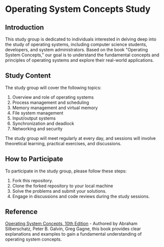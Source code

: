 # Operating System Concepts Study


## Introduction

This study group is dedicated to individuals interested in delving deep into the study of operating systems, including computer science students, developers, and system administrators. Based on the book "Operating System Concepts," our goal is to understand the fundamental concepts and principles of operating systems and explore their real-world applications.



## Study Content
The study group will cover the following topics:
1. Overview and role of operating systems
2. Process management and scheduling
3. Memory management and virtual memory
4. File system management
5. Input/output systems
6. Synchronization and deadlock
7. Networking and security

The study group will meet regularly at every day, and sessions will involve theoretical learning, practical exercises, and discussions.



## How to Participate
To participate in the study group, please follow these steps:

1. Fork this repository.
2. Clone the forked repository to your local machine
3. Solve the problems and submit your solutions.
4. Engage in discussions and code reviews during the study sessions.



## Reference
[Operating System Concepts, 10th Edition](https://www.os-book.com/OS10/index.html) - Authored by Abraham Silberschatz, Peter B. Galvin, Greg Gagne, this book provides clear explanations and examples to gain a fundamental understanding of operating system concepts.
